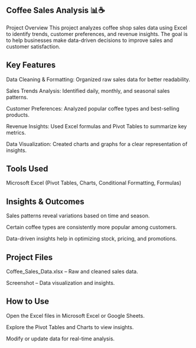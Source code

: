 ## Coffee Sales Analysis 📊☕
 Project Overview
This project analyzes coffee shop sales data using Excel to identify trends, customer preferences, and revenue insights. The goal is to help businesses make data-driven decisions to improve sales and customer satisfaction.

## Key Features
Data Cleaning & Formatting: Organized raw sales data for better readability.

Sales Trends Analysis: Identified daily, monthly, and seasonal sales patterns.

Customer Preferences: Analyzed popular coffee types and best-selling products.

Revenue Insights: Used Excel formulas and Pivot Tables to summarize key metrics.

Data Visualization: Created charts and graphs for a clear representation of insights.

## Tools Used
Microsoft Excel (Pivot Tables, Charts, Conditional Formatting, Formulas)

## Insights & Outcomes
Sales patterns reveal variations based on time and season.

Certain coffee types are consistently more popular among customers.

Data-driven insights help in optimizing stock, pricing, and promotions.

## Project Files
Coffee_Sales_Data.xlsx – Raw and cleaned sales data.

Screenshot – Data visualization and insights.

## How to Use
Open the Excel files in Microsoft Excel or Google Sheets.

Explore the Pivot Tables and Charts to view insights.

Modify or update data for real-time analysis.

